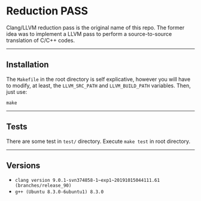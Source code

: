 # Reduction PASS
Clang/LLVM reduction pass is the original name of this repo. The former idea was
to implement a LLVM pass to perform a source-to-source translation of C/C++
codes.

---

## Installation
The `Makefile` in the root directory is self explicative, however you will have
to modify, at least, the `LLVM_SRC_PATH` and `LLVM_BUILD_PATH` variables. Then,
just use:

```
make
```
---

## Tests
There are some test in `test/` directory. Execute `make test` in root directory.

---

## Versions
* `clang version 9.0.1-svn374858-1~exp1~20191015044111.61 (branches/release_90)`
* `g++ (Ubuntu 8.3.0-6ubuntu1) 8.3.0`

